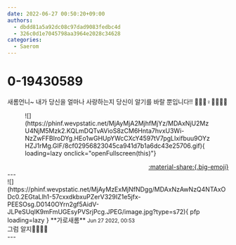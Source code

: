 ```yaml
---
date: 2022-06-27 00:50:20+09:00
authors:
  - dbdd81a5a92dc08c97dad9083fedbc4d
  - 326c0d1e7045798aa3964e2028c34628
categories:
  - Saerom
---
```


# 0-19430589

<div class="post-container" markdown="1">
<div class="content-container md-sidebar__scrollwrap" markdown="1">

새롬언니~ 내가 당신을 얼마나 사랑하는지 당신이 알기를 바랄 뿐입니다!! 🥺🙆🏻♀️🌷💕💕💕
<figure markdown="1">
![](https://phinf.wevpstatic.net/MjAyMjA2MjhfMjYz/MDAxNjU2MzU4NjM5Mzk2.KQLmDQTvAVioS8zCM6Hnta7hvxU3Wi-NzZwFFBIroDYg.HEo1wGHUpYWcCXcY4597tV7pgLIxifbuu9OYzHZJ1rMg.GIF/8cf02956823045ca941d7b1a6dc43e25706.gif){ loading=lazy onclick="openFullscreen(this)"}
</figure>


</div>
</div>

<div style="text-align: right;" markdown="1">
<a href="https://weverse.io/fromis9/fanpost/0-19430589" style="text-align: right;">:material-share:{.big-emoji}</a>
</div>
---

<div class="comments-container md-sidebar__scrollwrap" markdown="1">
<div class="comment" markdown="1">
<div class='id-container' markdown="1">
![](https://phinf.wevpstatic.net/MjAyMzExMjNfNDgg/MDAxNzAwNzQ4NTAxODc0.2EGtaLlh1-57cxxdkbxuPZerV329IZ1e5jfx-PEESOsg.D0140OYrn2gf5AidV-JLPeSUqIK9mFmUGEsyPVSrjPcg.JPEG/image.jpg?type=s72){ pfp loading=lazy }
**<span class="artist">가로새롬</span>** <small>Jun 27 2022, 00:53</small><br>
</div>
<div class='comment-body' markdown="1">
그럼 알지💌😛😌🥰
</div>
</div>
</div>
---
